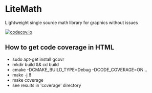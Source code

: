 # LiteMath
Lightweight single source math library for graphics without issues

[![codecov.io](https://codecov.io/github/msu-graphics-group/LiteMath?branch=master)](https://codecov.io/github/msu-graphics-group/LiteMath?branch=master)

## How to get code coverage in HTML

* sudo apt-get install gcovr
* mkdir build && cd build 
* cmake -DCMAKE_BUILD_TYPE=Debug -DCODE_COVERAGE=ON ..
* make -j 8
* make coverage
* see results in 'coverage' directory

